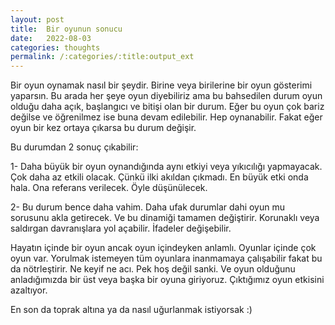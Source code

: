 ```yaml
---
layout: post
title:  Bir oyunun sonucu
date:   2022-08-03
categories: thoughts
permalink: /:categories/:title:output_ext
---
```


Bir oyun oynamak nasıl bir şeydir.
Birine veya birilerine bir oyun gösterimi yaparsın.
Bu arada her şeye oyun diyebiliriz ama bu bahsedilen durum oyun olduğu daha açık, başlangıcı ve bitişi olan bir durum.
Eğer bu oyun çok bariz değilse ve öğrenilmez ise buna devam edilebilir.
Hep oynanabilir.
Fakat eğer oyun bir kez ortaya çıkarsa bu durum değişir.

Bu durumdan 2 sonuç çıkabilir:

1- Daha büyük bir oyun oynandığında aynı etkiyi veya yıkıcılığı yapmayacak. Çok daha az etkili olacak.
Çünkü ilki akıldan çıkmadı. En büyük etki onda hala. Ona referans verilecek. Öyle düşünülecek.

2- Bu durum bence daha vahim. Daha ufak durumlar dahi oyun mu sorusunu akla getirecek. Ve bu dinamiği tamamen değiştirir.
Korunaklı veya saldırgan davranışlara yol açabilir. İfadeler değişebilir.

Hayatın içinde bir oyun ancak oyun içindeyken anlamlı. Oyunlar içinde çok oyun var.
Yorulmak istemeyen tüm oyunlara inanmamaya çalışabilir fakat bu da nötrleştirir. Ne keyif ne acı. Pek hoş değil sanki.
Ve oyun olduğunu anladığımızda bir üst veya başka bir oyuna giriyoruz. Çıktığımız oyun etkisini azaltıyor.

En son da toprak altına ya da nasıl uğurlanmak istiyorsak :)
